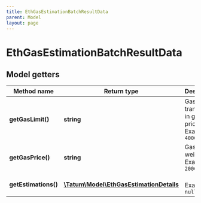 ```yaml
---
title: EthGasEstimationBatchResultData
parent: Model
layout: page
---
```


# EthGasEstimationBatchResultData

## Model getters

Method name | Return type | Description | Notes
------------ | ------------- | ------------- | -------------
**getGasLimit()** | **string** | Gas limit for transaction in gas price. <br>Example: `40000` |
**getGasPrice()** | **string** | Gas price in wei. <br>Example: `20000000000` |
**getEstimations()** | [**\Tatum\Model\EthGasEstimationDetails**](../EthGasEstimationDetails) |  <br>Example: `null` |

